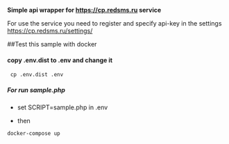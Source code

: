 **Simple api wrapper for https://cp.redsms.ru service**

For use the service you need to register and specify api-key in the settings
https://cp.redsms.ru/settings/

##Test this sample with docker

#### copy .env.dist to .env and change it

```
 cp .env.dist .env
```

##### For run sample.php 
* set SCRIPT=sample.php in .env

* then
```
docker-compose up
```